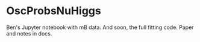 # OscProbsNuHiggs

Ben's Jupyter notebook with mB data. And soon, the full fitting code.
Paper and notes in docs.